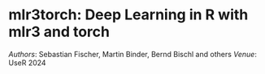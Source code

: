 # mlr3torch: Deep Learning in R with mlr3 and torch

*Authors*: Sebastian Fischer, Martin Binder, Bernd Bischl and others
*Venue*: UseR 2024
